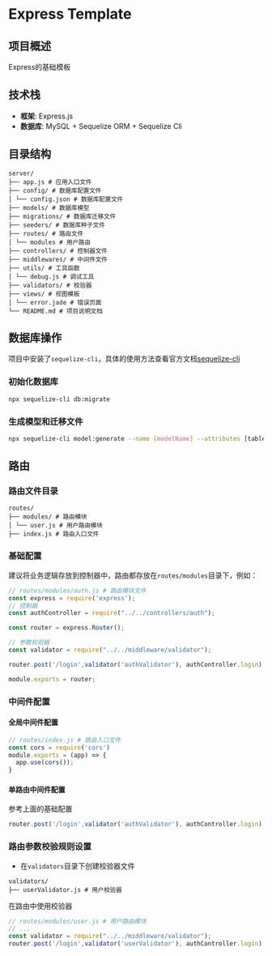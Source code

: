 # Express Template

## 项目概述
Express的基础模板

## 技术栈
- **框架**: Express.js
- **数据库**: MySQL + Sequelize ORM + Sequelize Cli

## 目录结构
```
server/
├── app.js # 应用入口文件
├── config/ # 数据库配置文件
│ └── config.json # 数据库配置文件
├── models/ # 数据库模型
├── migrations/ # 数据库迁移文件
├── seeders/ # 数据库种子文件
├── routes/ # 路由文件
│ └── modules # 用户路由
├── controllers/ # 控制器文件
├── middlewares/ # 中间件文件
├── utils/ # 工具函数
│ └── debug.js # 调试工具
├── validators/ # 校验器
├── views/ # 视图模板
│ └── error.jade # 错误页面
└── README.md # 项目说明文档
```

## 数据库操作
项目中安装了`sequelize-cli`，具体的使用方法查看官方文档[sequelize-cli](https://sequelize.org/docs/v6/getting-started/)
### 初始化数据库
```bash
npx sequelize-cli db:migrate
```
### 生成模型和迁移文件
```bash
npx sequelize-cli model:generate --name [modelName] --attributes [table column]
```

## 路由

### 路由文件目录
```
routes/
├── modules/ # 路由模块
│ └── user.js # 用户路由模块
├── index.js # 路由入口文件
```

### 基础配置
建议将业务逻辑存放到控制器中，路由都存放在```routes/modules```目录下，例如：
```js
// routes/modules/auth.js # 路由模块文件
const express = require('express');
// 控制器
const authController = require("../../controllers/auth");

const router = express.Router();

// 参数校验器
const validator = require("../../middleware/validator");

router.post('/login',validator('authValidator'), authController.login);

module.exports = router;
```

### 中间件配置
#### 全局中间件配置
```js
// routes/index.js # 路由入口文件
const cors = require('cors')
module.exports = (app) => {
  app.use(cors());
}
```
#### 单路由中间件配置
参考上面的基础配置
```js
router.post('/login',validator('authValidator'), authController.login);
```

### 路由参数校验规则设置
+ 在`validators`目录下创建校验器文件  
```
validators/
├── userValidator.js # 用户校验器
```
在路由中使用校验器
```js
// routes/modules/user.js # 用户路由模块
// ...
const validator = require("../../middleware/validator");
router.post('/login',validator('userValidator'), authController.login);
```
